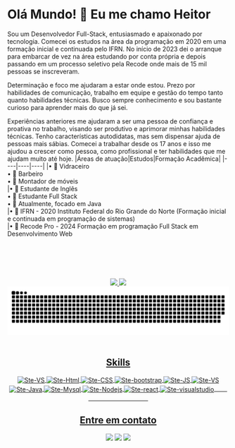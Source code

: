 # Olá Mundo! 👋 Eu me chamo Heitor
Sou um Desenvolvedor Full-Stack, entusiasmado e apaixonado por tecnologia. 
Comecei os estudos na área da programação em 2020 em uma formação inicial e continuada pelo IFRN. No início de 2023 dei o arranque para embarcar de vez na área estudando por conta própria e depois passando em um processo seletivo pela Recode onde mais de 15 mil pessoas se inscreveram.

Determinação e foco me ajudaram a estar onde estou. Prezo por habilidades de comunicação, trabalho em equipe e gestão do tempo tanto quanto habilidades técnicas. Busco sempre conhecimento e sou bastante curioso para aprender mais do que já sei.

Experiências anteriores me ajudaram a ser uma pessoa de confiança e proativa no trabalho, visando ser produtivo e aprimorar minhas habilidades técnicas. Tenho características autodidatas, mas sem dispensar ajuda de pessoas mais sábias. Comecei a trabalhar desde os 17 anos e isso me ajudou a crescer como pessoa, como profissional e ter habilidades que me ajudam muito até hoje.
|Áreas de atuação|Estudos|Formação Acadêmica|
|----|----|----|
|• 🔱 Vidraceiro <br>• 🔱 Barbeiro <br>• 📝 Montador de móveis<br>|• 📝 Estudante de Inglês <br>• 📝 Estudante Full Stack <br>• 📝 Atualmente, focado em Java <br>|• 🔱 IFRN - 2020 Instituto Federal do Rio Grande do Norte (Formação inicial e continuada em programação de sistemas) <br> |• 🔱 Recode Pro - 2024 Formação em programação Full Stack em Desenvolvimento Web <br>

<img align="center">
<div align="center">

<br><br>
<div align = "center">  
<a href="https://github.com/heitorpimentel">
<img loading="lazy" height="180em" src="https://github-readme-stats.vercel.app/api/top-langs/?username=heitorpimentel&layout=compact&langs_count=7&theme=dracula&title_color=32CD32"/>
<img loading="lazy" height="180em" src="https://github-readme-stats.vercel.app/api?username=heitorpimentel&show_icons=true&theme=dracula&include_all_commits=true&count_private=true&title_color=32CD32"/>
</div> 
<div>
<picture>
  <source media="(prefers-color-scheme: dark)" srcset="https://raw.githubusercontent.com/heitorpimentel/heitorpimentel/output/github-contribution-grid-snake-dark.svg">
  <source media="(prefers-color-scheme: light)" srcset="https://raw.githubusercontent.com/heitorpimentel/heitorpimentel/output/github-contribution-grid-snake.svg">
  <img alt="github contribution grid snake animation" src="https://raw.githubusercontent.com/heitorpimentel/heitorpimentel/output/github-contribution-grid-snake.svg">
</picture>
</div>
<div style="display: inline_block" align = "center" "text-align: center"><br> 
  <h2> Skills </h2>
  <img align="center" alt="Ste-VS" height="30" width="40" src="https://cdn.jsdelivr.net/gh/devicons/devicon/icons/vscode/vscode-original.svg">  
  <img align="center" alt="Ste-Html" height="30" width="40" src="https://cdn.jsdelivr.net/gh/devicons/devicon/icons/html5/html5-original.svg">
  <img align="center" alt="Ste-CSS" height="30" width="40" src="https://cdn.jsdelivr.net/gh/devicons/devicon/icons/css3/css3-original.svg">
 <img align="center" alt="Ste-bootstrap" height="30" width="40" src="https://cdn.jsdelivr.net/gh/devicons/devicon/icons/bootstrap/bootstrap-original.svg">  
  <img align="center" alt="Ste-JS" height="30" width="40" src="https://cdn.jsdelivr.net/gh/devicons/devicon/icons/javascript/javascript-plain.svg"> 
  <img align="center" alt="Ste-VS" height="30" width="40" src="https://skillicons.dev/icons?i=github">  
  <img align="center" alt="Ste-Java" height="30" width="40" src="https://cdn.jsdelivr.net/gh/devicons/devicon/icons/java/java-original.svg">    
  <img align="center" alt="Ste-Mysql" height="30" width="40" src="https://cdn.jsdelivr.net/gh/devicons/devicon/icons/mysql/mysql-original.svg"> 
  <img align="center" alt="Ste-Nodejs" height="30" width="40" src="https://cdn.jsdelivr.net/gh/devicons/devicon/icons/nodejs/nodejs-original.svg">
  <img align="center" alt="Ste-react" height="30" width="40" src="https://cdn.jsdelivr.net/gh/devicons/devicon/icons/react/react-original.svg">
  <img align="center" alt="Ste-visualstudio" height="30" width="40" src="https://cdn.jsdelivr.net/gh/devicons/devicon/icons/visualstudio/visualstudio-plain.svg">ㅤ ㅤㅤㅤ ㅤ ㅤㅤ ㅤㅤ ㅤ ㅤ

  <h2> Entre em contato </h2>
  <a href="https://www.linkedin.com/in/heitor-pimentel/" target="_blank"><img src="https://img.shields.io/badge/-LinkedIn-%230077B5?style=for-the-badge&logo=linkedin&logoColor=white" target="_blank"></a>
  <a href =mailto:heitorcapimentel@gmail.com"><img src="https://img.shields.io/badge/-Gmail-%23333?style=for-the-badge&logo=gmail&logoColor=white" target="_blank"></a>
  <a href="https://instagram.com/heeitorpimentel" target="_blank"><img src="https://img.shields.io/badge/-Instagram-%23E4405F?style=for-the-badge&logo=instagram&logoColor=white" target="_blank"></a>
</div>
